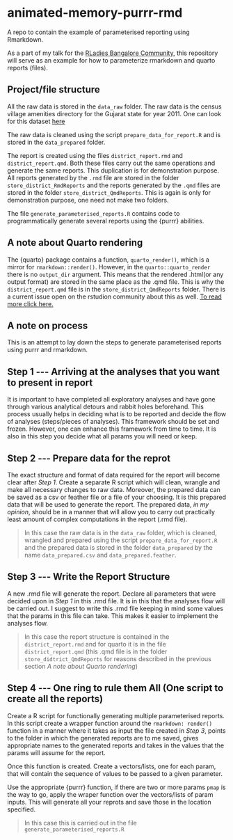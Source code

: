 # animated-memory-purrr-rmd
A repo to contain the example of parameterised reporting using Rmarkdown.

As a part of my talk for the [RLadies Bangalore Community](https://twitter.com/rladiesblr), this repository will serve as an example for how to parameterize rmarkdown and quarto reports (files).

## Project/file structure

All the raw data is stored in the `data_raw` folder. The raw data is the census village amenities directory for the Gujarat state for year 2011. One can look for this dataset [here](https://ndap.niti.gov.in/dataset/7121)

The raw data is cleaned using the script `prepare_data_for_report.R` and is stored in the `data_prepared` folder.

The report is created using the files `district_report.rmd` and `district_report.qmd`. Both these files carry out the same operations and generate the same reports. This duplication is for demonstration purpose. All reports generated by the `.rmd` file are stored in the folder `store_district_RmdReports` and the reports generated by the `.qmd` files are stored in the folder `store_district_QmdReports`. This is again is only for demonstration purpose, one need not make two folders.

The file `generate_parameterised_reports.R` contains code to programmatically generate several reports using the {purrr} abilities.



## A note about Quarto rendering 

The {quarto} package contains a function, `quarto_render()`, which is a mirror for `rmarkdown::render()`. However, in the `quarto::quarto_render` there is no `output_dir` argument. This means that the rendered .html(or any output format) are stored in the same place as the .qmd file. This is why the `district_report.qmd` file is in the `store_district_QmdReports` folder. There is a current issue open on the rstudion community about this as well. [To read more click here.](https://community.rstudio.com/t/output-directory-in-quarto-cli-not-respected/143762/6)


## A note on process

This is an attempt to lay down the steps to generate parameterised reports using purrr and rmarkdown.

## Step 1 --- Arriving at the analyses that you want to present in report

It is important to have completed all exploratory analyses and have gone through various analytical detours and rabbit holes beforehand. This process usually helps in deciding what is to be reported and decide the flow of analyses (steps/pieces of analyses). This framework should be set and frozen. However, one can enhance this framework from time to time. It is also in this step you decide what all params you will need or keep.

## Step 2 --- Prepare data for the reprot

The exact structure and format of data required for the report will become clear after _Step 1_. Create a separate R script which will clean, wrangle and make all necessary changes to raw data. Moreover, the prepared data can be saved as a csv or feather file or a file of your choosing.  It is this prepared data that will be used to generate the report. The prepared data, _in my opinion_, should be in a manner that will allow you to carry out practically least amount of complex computations in the report (.rmd file).

>In this case the raw data is in the `data_raw` folder, which is cleaned, wrangled and prepared using the script `prepare_data_for_report.R` and the prepared data is stored in the folder `data_prepared` by the name `data_prepared.csv` and `data_prepared.feather`.

## Step 3 --- Write the Report Structure

A new .rmd file will generate the report. Declare all parameters that were decided upon in _Step 1_ in this .rmd file. It is in this that the analyses flow will be carried out. I suggest to write this .rmd file keeping in mind some values that the params in this file can take. This makes it easier to implement the analyses flow.

>In this case the report structure is contained in the `district_report.rmd` and for quarto it is in the file `district_report.qmd` (this .qmd file is in the folder `store_didtrict_QmdReports` for reasons described in the previous section _A note about Quarto rendering_)

## Step 4 --- One ring to rule them All (One script to create all the reports)

Create a R script for functionally generating multiple parameterised reports. In this script create a wrapper function around the `rmarkdown: render()` function in a manner where it takes as input the file created in _Step 3_, points to the folder in which the generated reports are to me saved, gives appropriate names to the generated reports and takes in the values that the params will assume for the report.

Once this function is created. Create a vectors/lists, one for each param, that will contain the sequence of values to be passed to a given parameter.

Use the appropriate {purrr} function, if there are two or more params `pmap` is the way to go, apply the wraper function over the vectors/lists of param inputs. This will generate all your reprots and save those in the location specified.

>In this case this is carried out in the file `generate_parameterised_reports.R`